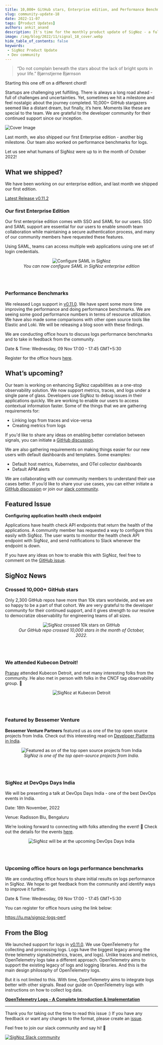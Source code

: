 ```yaml
---
title: 10,000+ GitHub stars, Enterprise edition, and Performance Benchmarks - SigNal 18
slug: community-update-18
date: 2022-11-07
tags: [Product Updates]
authors: ankit_anand
description: It's time for the monthly product update of SigNoz - a full-stack open-source APM tool. Find out what we've been upto at SigNoz during October, 2022.
image: /img/blog/2022/11/signal_18_cover.webp
hide_table_of_contents: false
keywords:
 - SigNoz Product Update
 - Dev community
---
```


<head>
  <link rel="canonical" href="https://signoz.io/blog/community-update-18/"/>
</head>

> “Do not complain beneath the stars about the lack of bright spots in your life.”
> Bjørnstjerne Bjørnson
> 

Starting this one off on a different chord!

Startups are challenging yet fulfilling. There is always a long road ahead - full of challenges and uncertainties. Yet, sometimes we hit a milestone and feel nostalgic about the journey completed. 10,000+ GitHub stargazers seemed like a distant dream, but finally, it’s here. Moments like these are special to the team. We are grateful to the developer community for their continued support since our inception.

<!--truncate-->

![Cover Image](/img/blog/2022/11/signal_18_cover.webp)

Last month, we also shipped our first Enterprise edition - another big milestone. Our team also worked on performance benchmarks for logs.

Let us see what humans of SigNoz were up to in the month of October 2022!

## What we shipped?

We have been working on our enterprise edition, and last month we shipped our first edition.

<a href = "https://github.com/SigNoz/signoz/releases/tag/v0.11.2" rel="noopener noreferrer nofollow" target="_blank" >Latest Release v0.11.2</a>

### Our first Enterprise Edition

Our first enterprise edition comes with SSO and SAML for our users. SSO and SAML support are essential for our users to enable smooth team collaboration while maintaining a secure authentication process, and many of our community members have requested these features.

Using SAML, teams can access multiple web applications using one set of login credentials.

<figure data-zoomable align='center'>
    <img src="/img/blog/2022/11/configure-saml.webp" alt="Configure SAML in SigNoz"/>
    <figcaption><i>You can now configure SAML in SigNoz enterprise edition</i></figcaption>
</figure>

<br></br>

### Performance Benchmarks

We released Logs support in <a href = "https://github.com/SigNoz/signoz/releases/tag/v0.11.0" rel="noopener noreferrer nofollow" target="_blank" >v0.11.0</a>. We have spent some more time improving the performance and doing performance benchmarks. We are seeing some good performance numbers in terms of resource utilization. We have also made some comparisons with other open source tools like Elastic and Loki. We will be releasing a blog soon with these findings.

We are conducting office hours to discuss logs performance benchmarks and to take in feedback from the community.

Date & Time: Wednesday, 09 Nov 17:00 - 17:45 GMT+5:30

Register for the office hours <a href = "https://lu.ma/signoz-logs-perf" rel="noopener noreferrer nofollow" target="_blank" >here</a>.

## What’s upcoming?

Our team is working on enhancing SigNoz capabilities as a one-stop observability solution. We now support metrics, traces, and logs under a single pane of glass. Developers use SigNoz to debug issues in their applications quickly. We are working to enable our users to access contextual information faster. Some of the things that we are gathering requirements for:

- Linking logs from traces and vice-versa
- Creating metrics from logs

If you'd like to share any ideas on enabling better correlation between signals, you can initiate a <a href = "https://github.com/SigNoz/signoz/discussions/1694" rel="noopener noreferrer nofollow" target="_blank" >GitHub discussion</a>.

We are also gathering requirements on making things easier for our new users with default dashboards and templates. Some examples:

- Default host metrics, Kubernetes, and OTel collector dashboards
- Default APM alerts

We are collaborating with our community members to understand their use cases better. If you’d like to share your use cases, you can either initiate a <a href = "https://github.com/SigNoz/signoz/discussions/1695" rel="noopener noreferrer nofollow" target="_blank" >GitHub discussion</a> or join our <a href = "https://signoz.io/slack" rel="noopener noreferrer nofollow" target="_blank" >slack community</a>.

## Featured Issue

**Configuring application health check endpoint**

Applications have health check API endpoints that return the health of the applications. A community member has requested a way to configure this easily with SigNoz. The user wants to monitor the health check API endpoint with SigNoz, and send notifications to Slack whenever the endpoint is down.

If you have any ideas on how to enable this with SigNoz, feel free to comment on the <a href = "https://github.com/SigNoz/signoz/issues/1682" rel="noopener noreferrer nofollow" target="_blank" >GitHub issue</a>.

## SigNoz News

### Crossed 10,000+ GitHub stars

Only 2,300 GitHub repos have more than 10k stars worldwide, and we are so happy to be a part of that cohort. We are very grateful to the developer community for their continued support, and it gives strength to our resolve to democratize observability for engineering teams of all sizes.

<figure data-zoomable align='center'>
    <img src="/img/blog/2022/11/signoz_star_history_10k.webp" alt="SigNoz crossed 10k stars on GitHub"/>
    <figcaption><i>Our GitHub repo crossed 10,000 stars in the month of October, 2022.</i></figcaption>
</figure>

<br></br>

### We attended Kubecon Detroit!

<a href = "https://www.linkedin.com/in/pranay01/" rel="noopener noreferrer nofollow" target="_blank" >Pranay</a> attended Kubecon Detroit, and met many interesting folks from the community. He also met in person with folks in the CNCF tag observability group. 🤗

<figure data-zoomable align='center'>
    <img src="/img/blog/2022/11/pranay_kubecon.webp" alt="SigNoz at Kubecon Detroit"/>
</figure>

<br></br>

### Featured by Bessemer Venture

**Bessemer Venture Partners** featured us as one of the top open source projects from India. Check out this interesting read on <a href = "https://www.bvp.com/atlas/developer-platforms-in-india" rel="noopener noreferrer nofollow" target="_blank" >Developer Platforms in India</a>.

<figure data-zoomable align='center'>
    <img src="/img/blog/2022/11/top_open_source_projects.webp" alt="Featured as on of the top open source projects from India"/>
    <figcaption><i>SigNoz is one of the top open-source projects from India.</i></figcaption>
</figure>

<br></br>

### SigNoz at DevOps Days India

We will be presenting a talk at DevOps Days India - one of the best DevOps events in India. 

Date: 18th November, 2022

Venue: Radisson Blu, Bengaluru

We’re looking forward to connecting with folks attending the event!  👋 Check out the details for the events <a href = "https://devopsdaysindia.org/" rel="noopener noreferrer nofollow" target="_blank" >here</a>.

<figure data-zoomable align='center'>
    <img src="/img/blog/2022/11/ankit_at_devopsdays_india.webp" alt="SigNoz will be at the upcoming DevOps Days India"/>
</figure>

<br></br>

### Upcoming office hours on logs performance benchmarks

We are conducting office hours to share initial results on logs performance in SigNoz. We hope to get feedback from the community and identify ways to improve it further. 

Date & Time: Wednesday, 09 Nov 17:00 - 17:45 GMT+5:30

You can register for office hours using the link below:

<a href = "https://lu.ma/signoz-logs-perf" rel="noopener noreferrer nofollow" target="_blank" >https://lu.ma/signoz-logs-perf</a>

## From the Blog

We launched support for logs in [v0.11.0](https://github.com/SigNoz/signoz/releases/tag/v0.11.0). We use OpenTelemetry for collecting and processing logs. Logs have the biggest legacy among the three telemetry signals(metrics, traces, and logs). Unlike traces and metrics, OpenTelemetry logs take a different approach. OpenTelemetry aims to support the existing legacy of logs and logging libraries. And this is the main design philosophy of OpenTelemetry logs. 

But it is not limited to this. With time, OpenTelemetry aims to integrate logs better with other signals. Read our guide on OpenTelemetry logs with instructions on how to collect log data.

**[OpenTelemetry Logs - A Complete Introduction & Implementation](https://signoz.io/blog/opentelemetry-logs/)**

---

Thank you for taking out the time to read this issue :) If you have any feedback or want any changes to the format, please create an <a href = "https://github.com/SigNoz/signoz/issues" rel="noopener noreferrer nofollow" target="_blank" >issue</a>.

Feel free to join our slack community and say hi! 👋

[![SigNoz Slack community](/img/blog/common/join_slack_cta.webp)](https://signoz.io/slack)